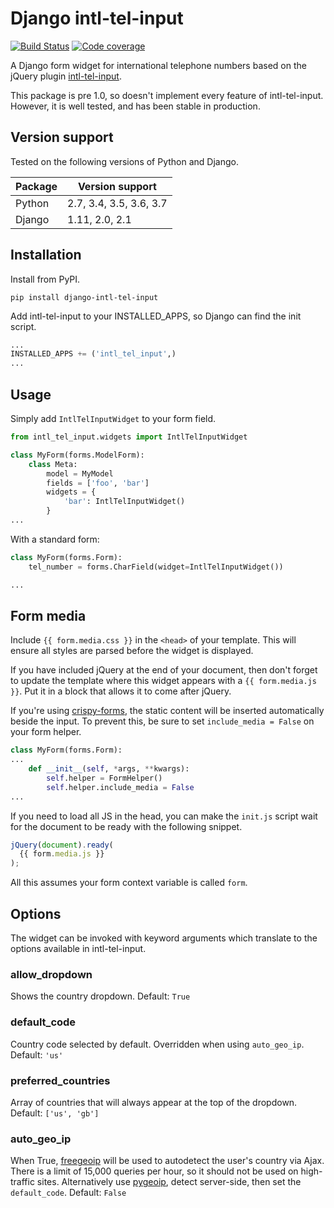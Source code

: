 Django intl-tel-input
=====================

[![Build Status](https://travis-ci.org/benmurden/django-intl-tel-input.svg?branch=master)](https://travis-ci.org/benmurden/django-intl-tel-input)
[![Code coverage](https://img.shields.io/codecov/c/github/benmurden/django-intl-tel-input.svg)](https://codecov.io/gh/benmurden/django-intl-tel-input)

A Django form widget for international telephone numbers based on the
jQuery plugin [intl-tel-input](https://github.com/jackocnr/intl-tel-input).

This package is pre 1.0, so doesn't implement every feature of intl-tel-input. However, it is well tested, and has been stable in production.

## Version support

Tested on the following versions of Python and Django.

| Package | Version support         |
| ------- | ----------------------- |
| Python  | 2.7, 3.4, 3.5, 3.6, 3.7 |
| Django  | 1.11, 2.0, 2.1          |

## Installation

Install from PyPI.

```shell
pip install django-intl-tel-input
```

Add intl-tel-input to your INSTALLED\_APPS, so Django can find the init
script.

```python
...
INSTALLED_APPS += ('intl_tel_input',)
...
```

## Usage

Simply add `IntlTelInputWidget` to your form field.

```python
from intl_tel_input.widgets import IntlTelInputWidget

class MyForm(forms.ModelForm):
    class Meta:
        model = MyModel
        fields = ['foo', 'bar']
        widgets = {
            'bar': IntlTelInputWidget()
        }
...
```

With a standard form:

```python
class MyForm(forms.Form):
    tel_number = forms.CharField(widget=IntlTelInputWidget())

...
```

## Form media

Include `{{ form.media.css }}` in the `<head>` of your template. This
will ensure all styles are parsed before the widget is displayed.

If you have included jQuery at the end of your document, then don't
forget to update the template where this widget appears with a
`{{ form.media.js }}`. Put it in a block that allows it to come after
jQuery.

If you're using
[crispy-forms](https://github.com/django-crispy-forms/django-crispy-forms),
the static content will be inserted automatically beside the input. To
prevent this, be sure to set `include_media = False` on your form
helper.

```python
class MyForm(forms.Form):
...
    def __init__(self, *args, **kwargs):
        self.helper = FormHelper()
        self.helper.include_media = False
...
```

If you need to load all JS in the head, you can make the `init.js`
script wait for the document to be ready with the following snippet.

```javascript
jQuery(document).ready(
  {{ form.media.js }}
);
```

All this assumes your form context variable is called `form`.

## Options

The widget can be invoked with keyword arguments which translate to the
options available in intl-tel-input.

### allow\_dropdown
Shows the country dropdown.
Default: `True`

### default\_code
Country code selected by default. Overridden when using `auto_geo_ip`.
Default: `'us'`

### preferred\_countries
Array of countries that will always appear at the top of the dropdown.
Default: `['us', 'gb']`

### auto\_geo\_ip
When True, [freegeoip](https://freegeoip.net) will be used to autodetect the user's country via Ajax. There is a limit of 15,000 queries per hour, so it should not be used on high-traffic sites. Alternatively use [pygeoip](https://pypi.python.org/pypi/pygeoip), detect server-side, then set the `default_code`.
Default: `False`
